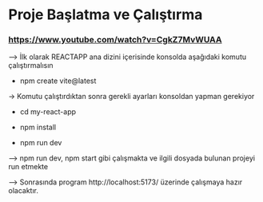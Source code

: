# Proje Başlatma ve Çalıştırma

### https://www.youtube.com/watch?v=CgkZ7MvWUAA

--> İlk olarak REACTAPP ana dizini içerisinde konsolda aşağıdaki komutu çalıştırmalısın

- npm create vite@latest

-> Komutu çalıştırdıktan sonra gerekli ayarları konsoldan yapman gerekiyor

- cd my-react-app

- npm install

- npm run dev

--> npm run dev, npm start gibi çalışmakta ve ilgili dosyada bulunan projeyi run etmekte

--> Sonrasında program http://localhost:5173/ üzerinde çalışmaya hazır olacaktır.
